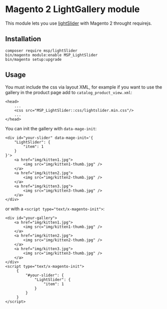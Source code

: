# Magento 2 LightGallery module

This module lets you use [lightSlider](https://github.com/sachinchoolur/lightslider) with Magento 2 throught requirejs.

## Installation
```
composer require msp/lightSlider
bin/magento module:enable MSP_LightSlider
bin/magento setup:upgrade
```
## Usage
You must include the css via layout XML, for example if you want to use the gallery in the product page add to ```catalog_product_view.xml```:

    <head>
        ...
        <css src="MSP_LightSlider::css/lightslider.min.css"/>
        ...
    </head>

You can init the gallery with `data-mage-init`:

```
<div id="your-slider" data-mage-init='{
    "LightSlider": {
        "item": 1
    }
}'>
    <a href="img/kitten1.jpg">
        <img src="img/kitten1-thumb.jpg" />
    </a>
    <a href="img/kitten2.jpg">
        <img src="img/kitten2-thumb.jpg" />
    </a>
    <a href="img/kitten3.jpg">
        <img src="img/kitten3-thumb.jpg" />
    </a>
</div>
```

or with a `<script type="text/x-magento-init">`:

```
<div id="your-gallery">
    <a href="img/kitten1.jpg">
        <img src="img/kitten1-thumb.jpg" />
    </a>
    <a href="img/kitten2.jpg">
        <img src="img/kitten2-thumb.jpg" />
    </a>
    <a href="img/kitten3.jpg">
        <img src="img/kitten3-thumb.jpg" />
    </a>
</div>
<script type="text/x-magento-init">
     {
         "#your-slider": {
             "LightSlider": {
                 "item": 1
             }
         }
     }
</script>
```
